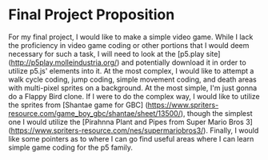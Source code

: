 # Final Project Proposition

For my final project, I would like to make a simple video game. While I lack the proficiency in video game coding or other portions that I would deem necessary for such a task, I will need to look at the [p5.play site] (http://p5play.molleindustria.org/) and potentially download it in order to utilize p5.js' elements into it. At the most complex, I would like to attempt a walk cycle coding, jump coding, simple movement coding, and death areas with multi-pixel sprites on a background. At the most simple, I'm just gonna do a Flappy Bird clone. If I were to do the complex way, I would like to utilize the sprites from [Shantae game for GBC] (https://www.spriters-resource.com/game_boy_gbc/shantae/sheet/13500/), though the simplest one I would utilize the [Pirahnna Plant and Pipes from Super Mario Bros 3] (https://www.spriters-resource.com/nes/supermariobros3/). Finally, I would like some pointers as to where I can go find useful areas where I can learn simple game coding for the p5 family.
